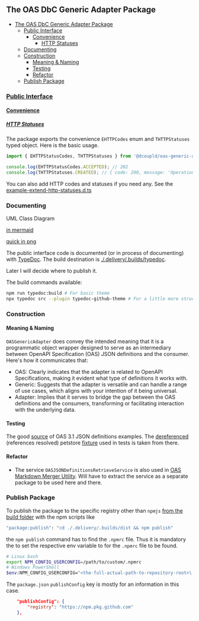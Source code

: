 ## The OAS DbC Generic Adapter Package

- [The OAS DbC Generic Adapter Package](#the-oas-dbc-generic-adapter-package)
  - [Public Interface](#public-interface)
    - [Convenience](#convenience)
      - [HTTP Statuses](#http-statuses)
  - [Documenting](#documenting)
  - [Construction](#construction)
    - [Meaning \& Naming](#meaning--naming)
    - [Testing](#testing)
    - [Refactor](#refactor)
  - [Publish Package](#publish-package)

### [Public Interface](#public-interface)

#### [Convenience](#convenience)

##### [HTTP Statuses](#http-statuses)

The package exports the convenience `EHTTPCodes` enum and `THTTPStatuses` typed object. Here is the basic usage.

```typescript
import { EHTTPStatusCodes, THTTPStatuses } from '@dcoupld/oas-generic-adapter';

console.log(EHTTPStatusCodes.ACCEPTED); // 202
console.log(THTTPStatuses.CREATED); // { code: 200, message: 'Operation successful' }
```

You can also add HTTP codes and statuses if you need any. See the [example-extend-http-statuses.d.ts](src/core/types/example-extend-http-statuses.d.ts)

### Documenting

UML Class Diagram

[in mermaid](./.docs/class-diagram.md)

[quick in png](./.docs/quick-class-diagram.png)

The public interface code is documented (or in process of documenting) with [TypeDoc](https://typedoc.org/guides/overview/). The build destination is [./.delivery/.builds/typedoc](./.delivery/.builds/typedoc/index.html).

Later I will decide where to publish it.

The build commands available:

```bash
npm run typedoc:build # For basic theme
npx typedoc src --plugin typedoc-github-theme # For a little more structured theme
```

### Construction

#### Meaning & Naming

`OASGenericAdapter` does convey the intended meaning that it is a programmatic object wrapper designed to serve as an intermediary between OpenAPI Specification (OAS) JSON definitions and the consumer. Here's how it communicates that:

- OAS: Clearly indicates that the adapter is related to OpenAPI Specifications, making it evident what type of definitions it works with.
- Generic: Suggests that the adapter is versatile and can handle a range of use cases, which aligns with your intention of it being universal.
- Adapter: Implies that it serves to bridge the gap between the OAS definitions and the consumers, transforming or facilitating interaction with the underlying data.

#### Testing

The good [source](https://github.com/readmeio/oas-examples) of OAS 3.1 JSON definitions examples. The [dereferenced](https://editor-next.swagger.io/) (references resolved) petstore [fixture](./tests/foundation/.ancillary/fixtures/definitions/petstore.oas.json) used in tests is taken from there.

#### Refactor

- The service `OASJSONDefinitionsRetrieveService` is also used in [OAS Markdown Merger Utility](packages/utilities/markdown-merger/readme.md). Will have to extract the service as a separate package to be used here and there.

### Publish Package

To publish the package to the specific registry other than `npmjs` <u>from the build folder</u> with the npm scripts like

```bash
"package:publish": "cd ./.delivery/.builds/dist && npm publish"
```

the `npm publish` command has to find the `.npmrc` file. Thus it is mandatory the to set the respective env variable to for the `.npmrc` file to be found.

```bash
# Linux bash
export NPM_CONFIG_USERCONFIG=/path/to/custom/.npmrc
# Windows PowerShell
$env:NPM_CONFIG_USERCONFIG="<the-full-actual-path-to-repository-root>\.npmrc"
```

The `package.json` `publishConfig` key is mostly for an information in this case.

```json
    "publishConfig": {
        "registry": "https://npm.pkg.github.com"
    },
```
